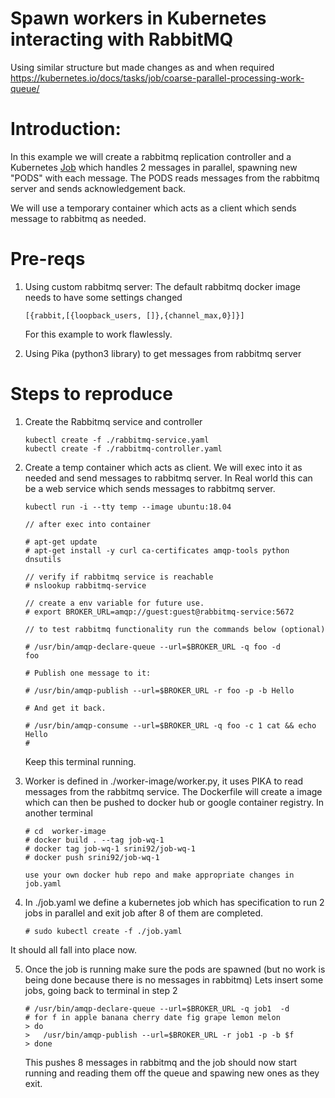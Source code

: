 # Spawn workers in Kubernetes interacting with RabbitMQ

Using similar structure but made changes as and when required
https://kubernetes.io/docs/tasks/job/coarse-parallel-processing-work-queue/

# Introduction:

   In this example we will create a rabbitmq replication controller and a Kubernetes [Job](https://kubernetes.io/docs/concepts/workloads/controllers/jobs-run-to-completion/)  which handles 2 messages in parallel, spawning new "PODS" with each message. The PODS reads messages from the rabbitmq server and sends acknowledgement back.

   We will use a temporary container which acts as a client which sends message to rabbitmq as needed.
    

# Pre-reqs

1.  Using custom rabbitmq server:
    The default rabbitmq docker image needs to have some settings changed
    ```
    [{rabbit,[{loopback_users, []},{channel_max,0}]}]
    ```
    For this example to work flawlessly.

2.  Using Pika (python3 library) to get messages from rabbitmq server


# Steps to reproduce

1.  Create the Rabbitmq service and controller

    ```
    kubectl create -f ./rabbitmq-service.yaml
    kubectl create -f ./rabbitmq-controller.yaml
    ```

2.  Create a temp container which acts as client. We will exec into it as needed and send messages to rabbitmq server.
    In Real world this can be a web service which sends messages to rabbitmq server.

    ```
    kubectl run -i --tty temp --image ubuntu:18.04

    // after exec into container

    # apt-get update
    # apt-get install -y curl ca-certificates amqp-tools python dnsutils

    // verify if rabbitmq service is reachable
    # nslookup rabbitmq-service

    // create a env variable for future use.
    # export BROKER_URL=amqp://guest:guest@rabbitmq-service:5672

    // to test rabbitmq functionality run the commands below (optional)

    # /usr/bin/amqp-declare-queue --url=$BROKER_URL -q foo -d
    foo

    # Publish one message to it:

    # /usr/bin/amqp-publish --url=$BROKER_URL -r foo -p -b Hello

    # And get it back.

    # /usr/bin/amqp-consume --url=$BROKER_URL -q foo -c 1 cat && echo
    Hello
    #
    ```
    Keep this terminal running.


3.  Worker is defined in ./worker-image/worker.py, it uses PIKA to read messages from the rabbitmq service. The Dockerfile will create a image which can then be pushed to docker hub or google container registry.
    In another terminal
    ```
    # cd  worker-image
    # docker build . --tag job-wq-1
    # docker tag job-wq-1 srini92/job-wq-1
    # docker push srini92/job-wq-1

    use your own docker hub repo and make appropriate changes in job.yaml
    ```

4.  In ./job.yaml we define a kubernetes job which has specification to run 2 jobs in parallel and exit job after 8 of them are completed.

    ```
    # sudo kubectl create -f ./job.yaml
    ```

  It should all fall into place now.

5.  Once the job is running make sure the pods are spawned (but no work is being done because there is no messages in rabbitmq)
    Lets insert some jobs, going back to terminal in step 2

    ```
    # /usr/bin/amqp-declare-queue --url=$BROKER_URL -q job1  -d
    # for f in apple banana cherry date fig grape lemon melon
    > do
    >   /usr/bin/amqp-publish --url=$BROKER_URL -r job1 -p -b $f
    > done
    ```

    This pushes 8 messages in rabbitmq and the job should now start running and reading them off the queue and spawing new ones as they exit.
